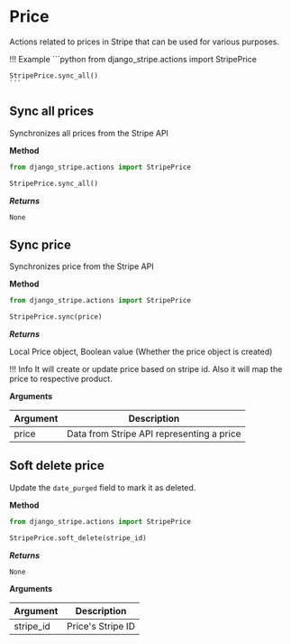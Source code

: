 # Price

Actions related to prices in Stripe that can be used for various purposes.

!!! Example
    ```python
    from django_stripe.actions import StripePrice

    StripePrice.sync_all()
    ```

## Sync all prices

Synchronizes all prices from the Stripe API

**Method**

```python
from django_stripe.actions import StripePrice

StripePrice.sync_all()
```

***Returns***

`None`

## Sync price

Synchronizes price from the Stripe API

**Method**

```python
from django_stripe.actions import StripePrice

StripePrice.sync(price)
```

***Returns***

Local Price object, Boolean value (Whether the price object is created)

!!! Info
    It will create or update price based on stripe id. Also it will map the price to respective product.

**Arguments**

| Argument | Description                               |
| -------- |-------------------------------------------|
| price    | Data from Stripe API representing a price |


## Soft delete price

Update the `date_purged` field to mark it as deleted.

**Method**

```python
from django_stripe.actions import StripePrice

StripePrice.soft_delete(stripe_id)
```

***Returns***

`None`

**Arguments**

| Argument  | Description       |
| --------- |-------------------|
| stripe_id | Price's Stripe ID |

